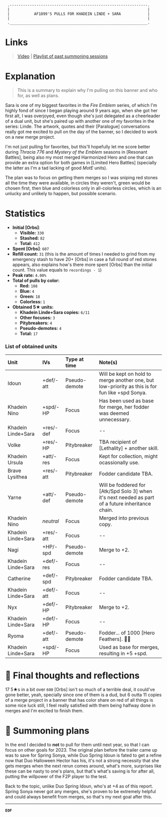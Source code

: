 ```
 .--------------------------------------------------------------.
 |                                                              |
 |           AF1899'S PULLS FOR KHADEIN LINDE + SARA            |
 |                                                              |
 .______________________________________________________________.
```

# Links

> [Video](https://www.youtube.com/watch?v=zfXix1q_ZnU) | [Playlist of past summoning sessions](https://www.youtube.com/playlist?list=PLZoV5ZTFJImxV0LcfE9HpdGDdDc3q0jxI)

# Explanation
> This is a summary to explain why I'm pulling on this banner and who for, as well as plans.

Sara is one of my biggest favorites in the *Fire Emblem* series, of which I'm highly fond of since I began playing around 9 years ago, when she got her first alt, I was overjoyed, even though she's just delegated as a cheerleader of a dual unit, but she's paired up with another one of my favorites in the series: Linde.
The artwork, quotes and their [Paralogue] conversations really got me excited to pull on the day of the banner, so I decided to work on a new merge project.

I'm not just pulling for favorites, but this'll hopefully let me score better during *Thracia 776* and *Mystery of the Emblem* seasons in [Resonant Battles], being also my most merged Harmonized Hero and one that can provide an extra option for both games in [Limited Hero Battles] (specially the latter as I'm a tad lacking of good *MotE* units).

The plan was to focus on getting them merges so I was sniping red stones all the time they were available, in circles they weren't, green would be chosen first, then blue and colorless only in all-colorless circles, which is an unlucky and unlikely to happen, but possible scenario.

# Statistics

* **Initial [Orbs]**:
  * **Visible:** `330`
  * **Stashed:** `82`
  * **Total:** `412`
* **Spent [Orbs]**: `607`
* **Refill count:** `31` (this is the amount of times I needed to grind from my emergency stash to have 20+ [Orbs] in case a full round of red stones appears, also explains how's there more spent [Orbs] than the initial count. This value equals to `recordings - 1`)
* **Peak rate:** `4.00%`
* **Total of pulls by color:**
  * **Red:** `108`
  * **Blue:** `4`
  * **Green:** `18`
  * **Colorless:** `1`
* **Obtained 5★ units:**
  * **Khadein Linde+Sara copies:** `6/11`
  * **Other focuses:** `3`
  * **Pitybreakers:** `4`
  * **Pseudo-demotes:** `4`
  * **Total:** `17`

### List of obtained units

| Unit | IVs | Type at time | Note(s) |
| :- | :- | :- | :- |
| Idoun | +def/-att | Pseudo-demote | Will be kept on hold to merge another one, but low-priority as this is for fun like +spd Sonya. |
| Khadein Nino | +spd/-HP | Focus | Has been used as base for merge, her fodder was deemed unnecessary. |
| Khadein Linde+Sara | +res/-def | Focus | -<b></b>- |
| Volke | +res/-HP | Pitybreaker | TBA recipient of [Lethality] + another skill. |
| Khadein Ursula | +att/-res | Focus | Kept for collection, might ocassionally use. |
| Brave Lysithea | +res/-att | Pitybreaker | Fodder candidate TBA. |
| Yarne | +att/-def| Pseudo-demote | Will be foddered for [Atk/Spd Solo 3] when it's next needed as part of a future inheritance chain. |
| Khadein Nino | *neutral* | Focus | Merged into previous copy. |
| Khadein Linde+Sara | +res/-att | Focus | -<b></b>- |
| Nagi | +HP/-spd | Pseudo-demote | Merge to +2. |
| Khadein Linde+Sara | +def/-res | Focus | -<b></b>- |
| Catherine | +def/-spd | Pitybreaker | Fodder candidate TBA. |
| Khadein Linde+Sara | +def/-att | Focus | -<b></b>- |
| Nyx | +def/-HP | Pitybreaker | Merge to +2. |
| Khadein Linde+Sara | +def/-HP | Focus | -<b></b>- |
| Ryoma | +def/-att | Pseudo-demote | Fodder... of 1000 [Hero Feathers]. :man_shrugging: |
| Khadein Linde+Sara | +spd/-HP | Focus | Used as base for merges, resulting in +5 +spd. |

# :thinking: Final thoughts and reflections

17 5★s in a bit over `600` [Orbs] isn't so much of a terrible deal, it could've gone better, yeah, specially since one of them is a dud, but 6 outta 11 copies of a merge project in a banner that has color share on red of all things is some nice luck still, I feel really satisfied with them being halfway done in merges and I'm excited to finish them.

# :gun: Summoning plans

In the end I decided to **not** to pull for them until next year, so that I can focus on other goals for 2023. The original plan before the trailer came up was to save for Spring Sonya, while Duo Spring Idoun is fated to get a refine now that Duo Halloween Hector has his, it's not a strong necessity that she gets merges when the next rerun comes around, what's more, surprises like these can be nasty to one's plans, but that's what's saving is for after all, putting the willpower of the F2P player to the test.

Back to the topic, unlike Duo Spring Idoun, who's at +4 as of this report. Spring Sonya never got any merges, she's proven to be extremely helpful and could always benefit from merges, so that's my next goal after this.

---

**`EOF`**
